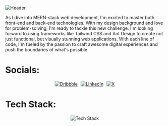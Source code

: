 ![Header](https://i.ibb.co/k23J5Ft/banner.png)

As I dive into MERN-stack web development, I'm excited to master both front-end and back-end technologies. With my design background and love for problem-solving, I'm ready to tackle this new challenge. I'm looking forward to using frameworks like Tailwind CSS and Ant Design to create not just functional, but visually stunning web applications. With each line of code, I'm fueled by the passion to craft awesome digital experiences and push the boundaries of what's possible.


# Socials:

<div align="center">
    <a href="https://dribbble.com/alexuniverse" style="padding-right: 6px;"><img src="https://i.ibb.co/7W6fQhg/Dribbble.png" alt="Dribbble"></a>
    <a href="https://www.linkedin.com/in/alex-sarker" style="padding-right: 6px;"><img src="https://i.ibb.co/yX3KjBk/LinkedIn.png" alt="LinkedIn"></a>
    <a href="https://x.com/https://www.linkedin.com/in/alex-sarker-9129951b3/"><img src="https://i.ibb.co/fq0Zcrt/Twitter.png" alt="X"></a>
</div>


# Tech Stack:

<div align="center">
    <img src="https://i.ibb.co/mBSzyQC/Frame-23.png" alt="Tech Stack">
</div>





